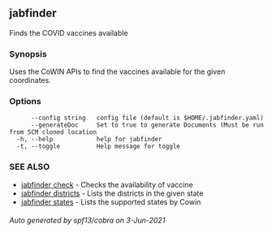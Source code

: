 ## jabfinder

Finds the COVID vaccines available

### Synopsis

Uses the CoWIN APIs to find the vaccines available
for the given coordinates.


### Options

```
      --config string   config file (default is $HOME/.jabfinder.yaml)
      --generateDoc     Set to true to generate Documents (Must be run from SCM cloned location
  -h, --help            help for jabfinder
  -t, --toggle          Help message for toggle
```

### SEE ALSO

* [jabfinder check](jabfinder_check.md)	 - Checks the availability of vaccine
* [jabfinder districts](jabfinder_districts.md)	 - Lists the districts in the given state
* [jabfinder states](jabfinder_states.md)	 - Lists the supported states by Cowin

###### Auto generated by spf13/cobra on 3-Jun-2021
